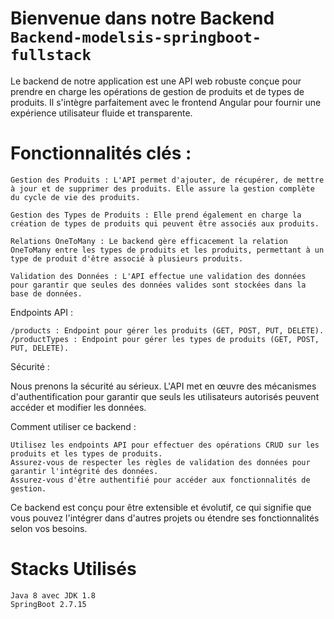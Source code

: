# Bienvenue dans notre Backend `Backend-modelsis-springboot-fullstack`

Le backend de notre application est une API web robuste conçue pour prendre en charge les opérations de gestion de produits et de types de produits. Il s'intègre parfaitement avec le frontend Angular pour fournir une expérience utilisateur fluide et transparente.

# Fonctionnalités clés :

    Gestion des Produits : L'API permet d'ajouter, de récupérer, de mettre à jour et de supprimer des produits. Elle assure la gestion complète du cycle de vie des produits.

    Gestion des Types de Produits : Elle prend également en charge la création de types de produits qui peuvent être associés aux produits.

    Relations OneToMany : Le backend gère efficacement la relation OneToMany entre les types de produits et les produits, permettant à un type de produit d'être associé à plusieurs produits.

    Validation des Données : L'API effectue une validation des données pour garantir que seules des données valides sont stockées dans la base de données.

Endpoints API :

    /products : Endpoint pour gérer les produits (GET, POST, PUT, DELETE).
    /productTypes : Endpoint pour gérer les types de produits (GET, POST, PUT, DELETE).

Sécurité :

Nous prenons la sécurité au sérieux. L'API met en œuvre des mécanismes d'authentification pour garantir que seuls les utilisateurs autorisés peuvent accéder et modifier les données.

Comment utiliser ce backend :

    Utilisez les endpoints API pour effectuer des opérations CRUD sur les produits et les types de produits.
    Assurez-vous de respecter les règles de validation des données pour garantir l'intégrité des données.
    Assurez-vous d'être authentifié pour accéder aux fonctionnalités de gestion.

Ce backend est conçu pour être extensible et évolutif, ce qui signifie que vous pouvez l'intégrer dans d'autres projets ou étendre ses fonctionnalités selon vos besoins.

# Stacks Utilisés
    Java 8 avec JDK 1.8
    SpringBoot 2.7.15
    